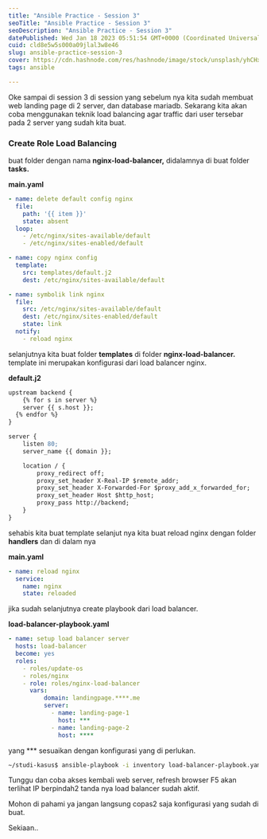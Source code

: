 ```yaml
---
title: "Ansible Practice - Session 3"
seoTitle: "Ansible Practice - Session 3"
seoDescription: "Ansible Practice - Session 3"
datePublished: Wed Jan 18 2023 05:51:54 GMT+0000 (Coordinated Universal Time)
cuid: cld8e5w5s000a09jlal3w8e46
slug: ansible-practice-session-3
cover: https://cdn.hashnode.com/res/hashnode/image/stock/unsplash/yhCHx8Mc-Kc/upload/78eca4fc04869710ab8625fcae7b8fa3.jpeg
tags: ansible

---
```


Oke sampai di session 3 di session yang sebelum nya kita sudah membuat web landing page di 2 server, dan database mariadb. Sekarang kita akan coba menggunakan teknik load balancing agar traffic dari user tersebar pada 2 server yang sudah kita buat.

### Create Role Load Balancing

buat folder dengan nama **nginx-load-balancer,** didalamnya di buat folder **tasks.**

**main.yaml**

```yaml
- name: delete default config nginx
  file:
    path: '{{ item }}'
    state: absent
  loop:
    - /etc/nginx/sites-available/default
    - /etc/nginx/sites-enabled/default

- name: copy nginx config
  template: 
    src: templates/default.j2
    dest: /etc/nginx/sites-available/default

- name: symbolik link nginx
  file:
    src: /etc/nginx/sites-available/default
    dest: /etc/nginx/sites-enabled/default
    state: link
  notify:
    - reload nginx
```

selanjutnya kita buat folder **templates** di folder **nginx-load-balancer.** template ini merupakan konfigurasi dari load balancer nginx.

**default.j2**

```apache
upstream backend {
	{% for s in server %}
    server {{ s.host }};
  {% endfor %}
}

server {
	listen 80;
	server_name {{ domain }};

	location / {
		proxy_redirect off;
		proxy_set_header X-Real-IP $remote_addr;
		proxy_set_header X-Forwarded-For $proxy_add_x_forwarded_for;
		proxy_set_header Host $http_host;
		proxy_pass http://backend;
	}
}
```

sehabis kita buat template selanjut nya kita buat reload nginx dengan folder **handlers** dan di dalam nya

**main.yaml**

```yaml
- name: reload nginx
  service: 
    name: nginx
    state: reloaded
```

jika sudah selanjutnya create playbook dari load balancer.

**load-balancer-playbook.yaml**

```yaml
- name: setup load balancer server
  hosts: load-balancer
  become: yes
  roles:
    - roles/update-os
    - roles/nginx
    - role: roles/nginx-load-balancer
      vars: 
          domain: landingpage.****.me
          server:
            - name: landing-page-1
              host: ***
            - name: landing-page-2
              host: ****
```

yang \*\*\* sesuaikan dengan konfigurasi yang di perlukan.

```bash
~/studi-kasus$ ansible-playbook -i inventory load-balancer-playbook.yaml
```

Tunggu dan coba akses kembali web server, refresh browser F5 akan terlihat IP berpindah2 tanda nya load balancer sudah aktif.

Mohon di pahami ya jangan langsung copas2 saja konfigurasi yang sudah di buat.

Sekiaan..